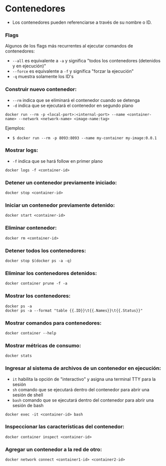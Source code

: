 # Contenedores
- Los contenedores pueden referenciarse a través de su nombre o ID.

### Flags
Algunos de los flags más recurrentes al ejecutar comandos de contenedores:
- `--all` es equivalente a `-a` y significa "todos los contenedores (detenidos y en ejecución)"
- `--force` es equivalente a `-f` y significa "forzar la ejecución"
- `-q` muestra solamente los ID's

### Construir nuevo contenedor:
- `--rm` indica que se eliminará el contenedor cuando se detenga
- `-d` indica que se ejecutará el contenedor en segundo plano
```shell script
docker run --rm -p <local-port>:<internal-port> --name <container-name> --network <network-name> <image-name:tag>
```
Ejemplos:
- `$ docker run --rm -p 8093:8093 --name my-container my-image:0.0.1`

### Mostrar logs:
- `-f` indica que se hará follow en primer plano
```shell script
docker logs -f <container-id>
```

### Detener un contenedor previamente iniciado:
```shell script
docker stop <container-id>
```

### Iniciar un contenedor previamente detenido:
```shell script
docker start <container-id>
```

### Eliminar contenedor:
```shell script
docker rm <container-id>
```

### Detener todos los contenedores:
```shell script
docker stop $(docker ps -a -q)
```

### Eliminar los contenedores detenidos:
```shell script
docker container prune -f -a
```

### Mostrar los contenedores:
```shell script
docker ps -a
docker ps -a --format "table {{.ID}}\t{{.Names}}\t{{.Status}}"
```

### Mostrar comandos para contenedores:
```shell script
docker container --help
```

### Mostrar métricas de consumo:
```shell script
docker stats
```

### Ingresar al sistema de archivos de un contenedor en ejecución:
- `it` habilita la opción de "interactivo" y asigna una terminal TTY para la sesión
- `sh` comando que se ejecutará dentro del contenedor para abrir una sesión de shell
- `bash` comando que se ejecutará dentro del contenedor para abrir una sesión de bash
```shell script
docker exec -it <container-id> bash
```

### Inspeccionar las características del contenedor:
```shell script
docker container inspect <container-id>
```

### Agregar un contenedor a la red de otro:
```shell script
docker network connect <container1-id> <container2-id>
```